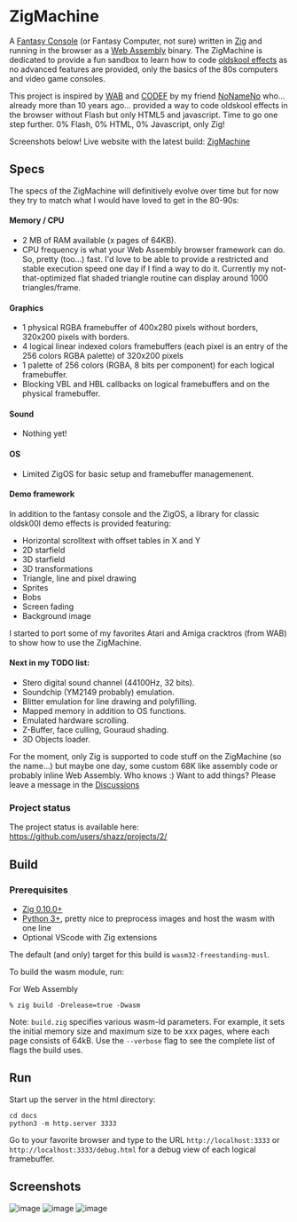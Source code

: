 # ZigMachine

A [Fantasy Console](https://en.wikipedia.org/wiki/Fantasy_video_game_console) (or Fantasy Computer, not sure) written in [Zig](https://ziglang.org/) and running in the browser as a [Web Assembly](https://webassembly.org/) binary. The ZigMachine is dedicated to provide a fun sandbox to learn how to code [oldskool effects](https://www.pouet.net) as no advanced features are provided, only the basics of the 80s computers and video game consoles.

This project is inspired by [WAB](https://wab.com) and [CODEF](https://codef.santo.fr) by my friend [NoNameNo](https://github.com/N0NameN0) who... already more than 10 years ago... provided a way to code oldskool effects in the browser without Flash but only HTML5 and javascript. Time to go one step further. 0% Flash, 0% HTML, 0% Javascript, only Zig!

Screenshots below! Live website with the latest build: [ZigMachine](https://shazz.github.io/ZigMachine/)

## Specs

The specs of the ZigMachine will definitively evolve over time but for now they try to match what I would have loved to get in the 80-90s:

#### Memory / CPU

- 2 MB of RAM available (x pages of 64KB).
- CPU frequency is what your Web Assembly browser framework can do. So, pretty (too...) fast. I'd love to be able to provide a restricted and stable execution speed one day if I find a way to do it. Currently my not-that-optimized flat shaded triangle routine can display around 1000 triangles/frame.

#### Graphics

- 1 physical RGBA framebuffer of 400x280 pixels without borders, 320x200 pixels with borders.
- 4 logical linear indexed colors framebuffers (each pixel is an entry of the 256 colors RGBA palette) of 320x200 pixels
- 1 palette of 256 colors (RGBA, 8 bits per component) for each logical framebuffer.
- Blocking VBL and HBL callbacks on logical framebuffers and on the physical framebuffer.

#### Sound

- Nothing yet!

#### OS

- Limited ZigOS for basic setup and framebuffer managemenent.

#### Demo framework

In addition to the fantasy console and the ZigOS, a library for classic oldsk00l demo effects is provided featuring:

- Horizontal scrolltext with offset tables in X and Y
- 2D starfield
- 3D starfield
- 3D transformations
- Triangle, line and pixel drawing
- Sprites
- Bobs
- Screen fading
- Background image

I started to port some of my favorites Atari and Amiga cracktros (from WAB) to show how to use the ZigMachine.

#### Next in my TODO list:

- Stero digital sound channel (44100Hz, 32 bits).
- Soundchip (YM2149 probably) emulation.
- Blitter emulation for line drawing and polyfilling.
- Mapped memory in addition to OS functions.
- Emulated hardware scrolling.
- Z-Buffer, face culling, Gouraud shading.
- 3D Objects loader.

For the moment, only Zig is supported to code stuff on the ZigMachine (so the name...) but maybe one day, some custom 68K like assembly code or probably inline Web Assembly. Who knows :) Want to add things? Please leave a message in the [Discussions](https://github.com/shazz/ZigMachine/discussions)

### Project status

The project status is available here: https://github.com/users/shazz/projects/2/

## Build

### Prerequisites

- [Zig 0.10.0+ ](https://github.com/ziglang/zig/wiki/Install-Zig-from-a-Package-Manager)
- [Python 3+](https://www.python.org/downloads/), pretty nice to preprocess images and host the wasm with one line
- Optional VScode with Zig extensions

The default (and only) target for this build is `wasm32-freestanding-musl`.

To build the wasm module, run:

For Web Assembly

```shell
% zig build -Drelease=true -Dwasm
```

Note: `build.zig` specifies various wasm-ld parameters. For example, it sets the initial memory size and maximum size to be xxx pages, where each page consists of 64kB. Use the `--verbose` flag to see the complete list of flags the build uses.

## Run

Start up the server in the html directory:

```shell
cd docs
python3 -m http.server 3333
```

Go to your favorite browser and type to the URL `http://localhost:3333` or `http://localhost:3333/debug.html` for a debug view of each logical framebuffer.

## Screenshots

![image](https://user-images.githubusercontent.com/604708/215280926-3705f596-1b46-426a-ae2e-cede1a5f4e1d.png)
![image](https://user-images.githubusercontent.com/604708/215281094-e26adf7d-2582-4f45-8826-25e11ff84fcd.png)
![image](https://user-images.githubusercontent.com/604708/215281318-dea95451-233b-4fe5-b7fb-7a4da2e33c7b.png)




